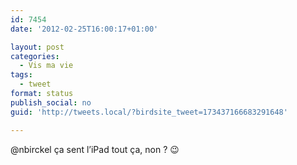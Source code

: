 ```yaml
---
id: 7454
date: '2012-02-25T16:00:17+01:00'

layout: post
categories:
  - Vis ma vie
tags:
  - tweet
format: status
publish_social: no
guid: 'http://tweets.local/?birdsite_tweet=173437166683291648'

---
```


@nbirckel ça sent l’iPad tout ça, non ? 😉